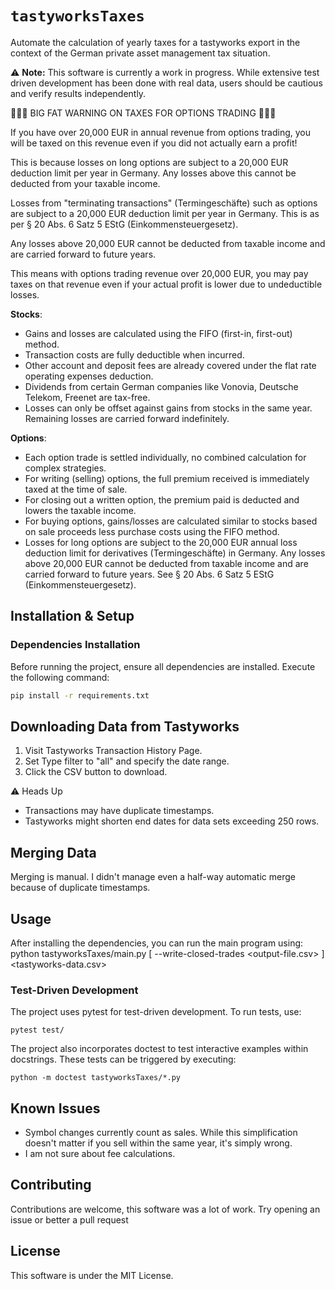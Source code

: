 # `tastyworksTaxes`

Automate the calculation of yearly taxes for a tastyworks export in the context of the German private asset management tax situation.

⚠️ **Note:** This software is currently a work in progress. While extensive test driven development has been done with real data, users should be cautious and verify results independently.

🚨🚨🚨 BIG FAT WARNING ON TAXES FOR OPTIONS TRADING 🚨🚨🚨

If you have over 20,000 EUR in annual revenue from options trading, you will be taxed on this revenue even if you did not actually earn a profit! 

This is because losses on long options are subject to a 20,000 EUR deduction limit per year in Germany. Any losses above this cannot be deducted from your taxable income. 

Losses from "terminating transactions" (Termingeschäfte) such as options are subject to a 20,000 EUR deduction limit per year in Germany. This is as per § 20 Abs. 6 Satz 5 EStG (Einkommensteuergesetz).

Any losses above 20,000 EUR cannot be deducted from taxable income and are carried forward to future years.

This means with options trading revenue over 20,000 EUR, you may pay taxes on that revenue even if your actual profit is lower due to undeductible losses.

**Stocks**:

- Gains and losses are calculated using the FIFO (first-in, first-out) method.
- Transaction costs are fully deductible when incurred.
- Other account and deposit fees are already covered under the flat rate operating expenses deduction.
- Dividends from certain German companies like Vonovia, Deutsche Telekom, Freenet are tax-free.
- Losses can only be offset against gains from stocks in the same year. Remaining losses are carried forward indefinitely.

**Options**:

- Each option trade is settled individually, no combined calculation for complex strategies.
- For writing (selling) options, the full premium received is immediately taxed at the time of sale.
- For closing out a written option, the premium paid is deducted and lowers the taxable income.
- For buying options, gains/losses are calculated similar to stocks based on sale proceeds less purchase costs using the FIFO method.
- Losses for long options are subject to the 20,000 EUR annual loss deduction limit for derivatives (Termingeschäfte) in Germany. Any losses above 20,000 EUR cannot be deducted from taxable income and are carried forward to future years. See § 20 Abs. 6 Satz 5 EStG (Einkommensteuergesetz).


## Installation & Setup

### Dependencies Installation

Before running the project, ensure all dependencies are installed. Execute the following command:

```bash
pip install -r requirements.txt
```


## Downloading Data from Tastyworks

1. Visit Tastyworks Transaction History Page.
2. Set Type filter to "all" and specify the date range.
3. Click the CSV button to download.

⚠️ Heads Up
- Transactions may have duplicate timestamps.
- Tastyworks might shorten end dates for data sets exceeding 250 rows.

## Merging Data

Merging is manual. I didn't manage even a half-way automatic merge because of duplicate timestamps.

## Usage

After installing the dependencies, you can run the main program using:
    python tastyworksTaxes/main.py [ --write-closed-trades <output-file.csv> ] <tastyworks-data.csv>

### Test-Driven Development

The project uses pytest for test-driven development. To run tests, use:

    pytest test/

The project also incorporates doctest to test interactive examples within docstrings. These tests can be triggered by executing:

    python -m doctest tastyworksTaxes/*.py

## Known Issues
- Symbol changes currently count as sales. While this simplification doesn't matter if you sell within the same year, it's simply wrong.
- I am not sure about fee calculations.

## Contributing

Contributions are welcome, this software was a lot of work. Try opening an issue or better a pull request

## License

This software is under the MIT License.
